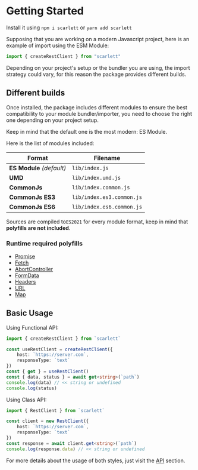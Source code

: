 # Getting Started

Install it using `npm i scarlett` or `yarn add scarlett`

Supposing that you are working on a modern Javascript project, here is an example of import using the ESM Module:
```typescript
import { createRestClient } from "scarlett"
```

Depending on your project's setup or the bundler you are using, the import strategy could vary, for this reason the package provides different builds.

## Different builds

Once installed, the package includes different modules to ensure the best compatibility to your module bundler/importer, you need to choose the right one depending on your project setup.

Keep in mind that the default one is the most modern: ES Module.

Here is the list of modules included:

| Format                    | Filename                  |
|---------------------------|---------------------------|
| **ES Module** *(default)* | `lib/index.js`            |
| **UMD**                   | `lib/index.umd.js`        |
| **CommonJs**              | `lib/index.common.js`     |
| **CommonJs ES3**          | `lib/index.es3.common.js` |
| **CommonJs ES6**          | `lib/index.es6.common.js` |


Sources are compiled to`ES2021` for every module format, keep in mind that **polyfills are not included**.

### Runtime required polyfills

* [Promise](https://developer.mozilla.org/en-US/docs/Web/JavaScript/Reference/Global_Objects/Promise)
* [Fetch](https://developer.mozilla.org/en-US/docs/Web/API/Fetch_API)
* [AbortController](https://developer.mozilla.org/en-US/docs/Web/API/AbortController)
* [FormData](https://developer.mozilla.org/en-US/docs/Web/API/FormData)
* [Headers](https://developer.mozilla.org/en-US/docs/Web/API/Fetch_API/Using_Fetch#Headers)
* [URL](https://developer.mozilla.org/en-US/docs/Web/API/URL/URL)
* [Map](https://developer.mozilla.org/en-US/docs/Web/JavaScript/Reference/Global_Objects/Map)


## Basic Usage

Using Functional API:

```typescript
import { createRestClient } from `scarlett`

const useRestClient = createRestClient({
	host: `https://server.com`,
	responseType: `text`
})
const { get } = useRestClient()
const { data, status } = await get<string>(`path`)
console.log(data) // << string or undefined
console.log(status)
```

Using Class API:

```typescript
import { RestClient } from `scarlett`

const client = new RestClient({
	host: `https://server.com`,
	responseType: `text`
})
const response = await client.get<string>(`path`)
console.log(response.data) // << string or undefined
```

For more details about the usage of both styles, just visit the [API](/api) section.
